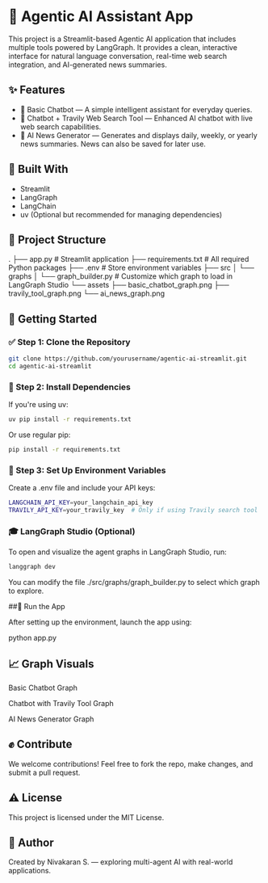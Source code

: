 
# 🤖 Agentic AI Assistant App

This project is a Streamlit-based Agentic AI application that includes multiple tools powered by LangGraph. It provides a clean, interactive interface for natural language conversation, real-time web search integration, and AI-generated news summaries.

## ✨ Features

* 🔎 Basic Chatbot — A simple intelligent assistant for everyday queries.
* 🔰 Chatbot + Travily Web Search Tool — Enhanced AI chatbot with live web search capabilities.
* 📰 AI News Generator — Generates and displays daily, weekly, or yearly news summaries. News can also be saved for later use.

## 📅 Built With

* Streamlit
* LangGraph
* LangChain
* uv (Optional but recommended for managing dependencies)

## 📁 Project Structure

.
├── app.py                         # Streamlit application
├── requirements.txt              # All required Python packages
├── .env                          # Store environment variables
├── src
│   └── graphs
│       └── graph_builder.py      # Customize which graph to load in LangGraph Studio
└── assets
    ├── basic_chatbot_graph.png
    ├── travily_tool_graph.png
    └── ai_news_graph.png

## 🚀 Getting Started

### ✅ Step 1: Clone the Repository

```bash
git clone https://github.com/yourusername/agentic-ai-streamlit.git
cd agentic-ai-streamlit
```

### 🔧 Step 2: Install Dependencies

If you're using uv:

```bash
uv pip install -r requirements.txt
```
Or use regular pip:
```bash
pip install -r requirements.txt
```

### 🔐 Step 3: Set Up Environment Variables

Create a .env file and include your API keys:

```bash
LANGCHAIN_API_KEY=your_langchain_api_key
TRAVILY_API_KEY=your_travily_key  # Only if using Travily search tool
```

### 🎓 LangGraph Studio (Optional)

To open and visualize the agent graphs in LangGraph Studio, run:

```bash
langgraph dev
```

You can modify the file ./src/graphs/graph_builder.py to select which graph to explore.

##🌟 Run the App

After setting up the environment, launch the app using:

python app.py

## 📈 Graph Visuals

Basic Chatbot Graph



Chatbot with Travily Tool Graph



AI News Generator Graph



## ✊ Contribute

We welcome contributions! Feel free to fork the repo, make changes, and submit a pull request.

## ⚠️ License

This project is licensed under the MIT License.

## 👤 Author

Created by Nivakaran S. — exploring multi-agent AI with real-world applications.
